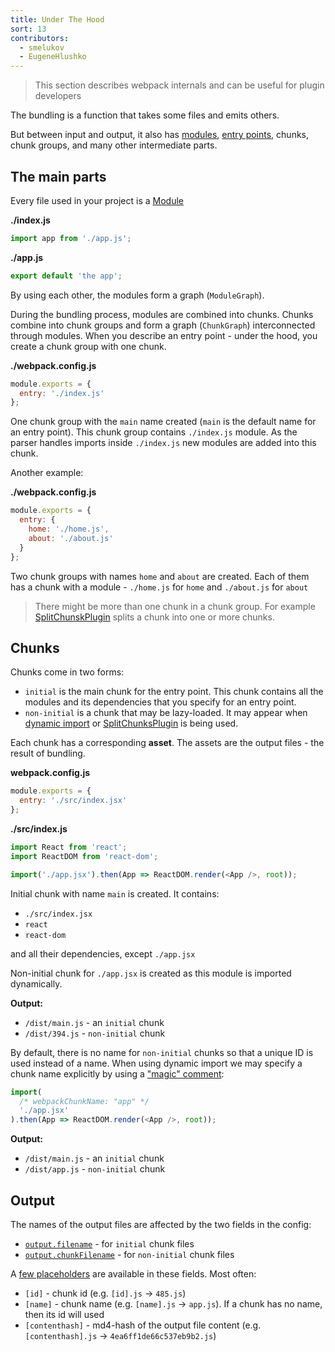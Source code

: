 ```yaml
---
title: Under The Hood
sort: 13
contributors:
  - smelukov
  - EugeneHlushko
---
```


> This section describes webpack internals and can be useful for plugin developers

The bundling is a function that takes some files and emits others.

But between input and output, it also has [modules](/concepts/modules/), [entry points](/concepts/entry-points/), chunks, chunk groups, and many other intermediate parts.

## The main parts

Every file used in your project is a [Module](/concepts/modules/)

__./index.js__

```js
import app from './app.js';
```

__./app.js__

```js
export default 'the app';
```

By using each other, the modules form a graph (`ModuleGraph`).

During the bundling process, modules are combined into chunks.
Chunks combine into chunk groups and form a graph (`ChunkGraph`) interconnected through modules.
When you describe an entry point - under the hood, you create a chunk group with one chunk.

__./webpack.config.js__

```js
module.exports = {
  entry: './index.js'
};
```

One chunk group with the `main` name created (`main` is the default name for an entry point).
This chunk group contains `./index.js` module. As the parser handles imports inside `./index.js` new modules are added into this chunk.

Another example:

__./webpack.config.js__

```js
module.exports = {
  entry: {
    home: './home.js',
    about: './about.js'
  }
};
```

Two chunk groups with names `home` and `about` are created.
Each of them has a chunk with a module - `./home.js` for `home` and `./about.js` for `about`

> There might be more than one chunk in a chunk group. For example [SplitChunskPlugin](/plugins/split-chunks-plugin/) splits a chunk into one or more chunks.

## Chunks

Chunks come in two forms:

- `initial` is the main chunk for the entry point. This chunk contains all the modules and its dependencies that you specify for an entry point.
- `non-initial` is a chunk that may be lazy-loaded. It may appear when [dynamic import](/guides/code-splitting/#dynamic-imports) or [SplitChunksPlugin](/plugins/split-chunks-plugin/) is being used.

Each chunk has a corresponding __asset__. The assets are the output files - the result of bundling.

__webpack.config.js__

```js
module.exports = {
  entry: './src/index.jsx'
};
```

__./src/index.js__

```js
import React from 'react';
import ReactDOM from 'react-dom';

import('./app.jsx').then(App => ReactDOM.render(<App />, root));
```

Initial chunk with name `main` is created. It contains:

- `./src/index.jsx`
- `react`
- `react-dom`

and all their dependencies, except `./app.jsx`

Non-initial chunk for `./app.jsx` is created as this module is imported dynamically.

__Output:__

- `/dist/main.js` - an `initial` chunk
- `/dist/394.js` - `non-initial` chunk

By default, there is no name for `non-initial` chunks so that a unique ID is used instead of a name.
When using dynamic import we may specify a chunk name explicitly by using a ["magic" comment](/api/module-methods/#magic-comments):

```js
import(
  /* webpackChunkName: "app" */
  './app.jsx'
).then(App => ReactDOM.render(<App />, root));
```

__Output:__

- `/dist/main.js` - an `initial` chunk
- `/dist/app.js` - `non-initial` chunk

## Output

The names of the output files are affected by the two fields in the config:

- [`output.filename`](/configuration/output/#outputfilename) - for `initial` chunk files
- [`output.chunkFilename`](/configuration/output/#outputchunkfilename) - for `non-initial` chunk files

A [few placeholders](/configuration/output/#template-strings) are available in these fields. Most often:

- `[id]` - chunk id (e.g. `[id].js` -> `485.js`)
- `[name]` - chunk name (e.g. `[name].js` -> `app.js`). If a chunk has no name, then its id will used
- `[contenthash]` - md4-hash of the output file content (e.g. `[contenthash].js` -> `4ea6ff1de66c537eb9b2.js`)
